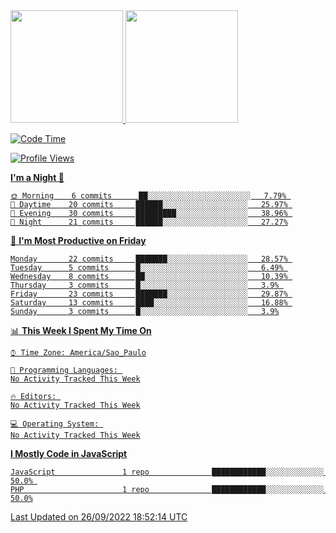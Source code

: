 <div>
<a href="https://github.com/gustavoalvees">
<img height="180em" src="https://github-readme-stats.vercel.app/api/top-langs/?username=gustavoalvees&layout=compact&langs_count=7&theme=dracula"/>
<img height="180em" src="https://github-readme-stats.vercel.app/api?username=gustavoalvees&show_icons=true&theme=dracula&include_all_commits=true&count_private=true"/>
</div>

  
<!--START_SECTION:waka-->
![Code Time](http://img.shields.io/badge/Code%20Time-1%20hr%2041%20mins-blue)

![Profile Views](http://img.shields.io/badge/Profile%20Views-1-blue)

**I'm a Night 🦉** 

```text
🌞 Morning    6 commits      ██░░░░░░░░░░░░░░░░░░░░░░░   7.79% 
🌆 Daytime    20 commits     ██████░░░░░░░░░░░░░░░░░░░   25.97% 
🌃 Evening    30 commits     █████████░░░░░░░░░░░░░░░░   38.96% 
🌙 Night      21 commits     ██████░░░░░░░░░░░░░░░░░░░   27.27%

```
📅 **I'm Most Productive on Friday** 

```text
Monday       22 commits     ███████░░░░░░░░░░░░░░░░░░   28.57% 
Tuesday      5 commits      █░░░░░░░░░░░░░░░░░░░░░░░░   6.49% 
Wednesday    8 commits      ██░░░░░░░░░░░░░░░░░░░░░░░   10.39% 
Thursday     3 commits      █░░░░░░░░░░░░░░░░░░░░░░░░   3.9% 
Friday       23 commits     ███████░░░░░░░░░░░░░░░░░░   29.87% 
Saturday     13 commits     ████░░░░░░░░░░░░░░░░░░░░░   16.88% 
Sunday       3 commits      █░░░░░░░░░░░░░░░░░░░░░░░░   3.9%

```


📊 **This Week I Spent My Time On** 

```text
⌚︎ Time Zone: America/Sao_Paulo

💬 Programming Languages: 
No Activity Tracked This Week

🔥 Editors: 
No Activity Tracked This Week

💻 Operating System: 
No Activity Tracked This Week

```

**I Mostly Code in JavaScript** 

```text
JavaScript               1 repo              ████████████░░░░░░░░░░░░░   50.0% 
PHP                      1 repo              ████████████░░░░░░░░░░░░░   50.0%

```



 Last Updated on 26/09/2022 18:52:14 UTC
<!--END_SECTION:waka-->
